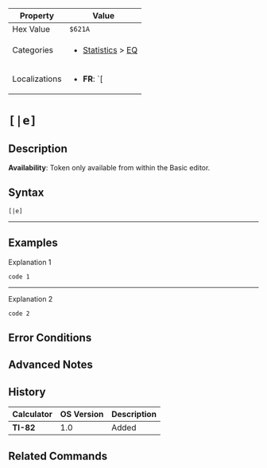 | Property      | Value |
|---------------|-------|
| Hex Value     | `$621A`|
| Categories    | <ul><li>[Statistics](<../categories/Statistics.md>) > [EQ](<../categories/Statistics.md#EQ>)</li></ul> |
| Localizations | <ul><li><b>FR</b>: `[|e]`</li></ul> |

# `[|e]`

## Description



<b>Availability</b>: Token only available from within the Basic editor.

## Syntax
`[|e]`

<hr>

## Examples

Explanation 1
```ti-basic
code 1
```
---
Explanation 2
```ti-basic
code 2
```

## Error Conditions


## Advanced Notes


## History
| Calculator | OS Version | Description |
|------------|------------|-------------|
| <b>TI-82</b> | 1.0 | Added

## Related Commands

    